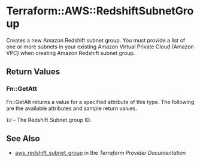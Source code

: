 # Terraform::AWS::RedshiftSubnetGroup

Creates a new Amazon Redshift subnet group. You must provide a list of one or more subnets in your existing Amazon Virtual Private Cloud (Amazon VPC) when creating Amazon Redshift subnet group.

## Return Values

### Fn::GetAtt

Fn::GetAtt returns a value for a specified attribute of this type. The following are the available attributes and sample return values.

`Id` - The Redshift Subnet group ID.

## See Also

* [aws_redshift_subnet_group](https://www.terraform.io/docs/providers/aws/r/redshift_subnet_group.html) in the _Terraform Provider Documentation_